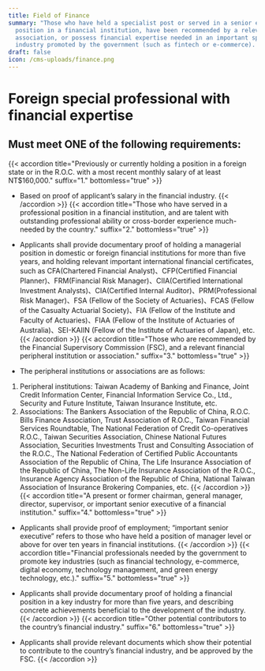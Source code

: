 ```yaml
---
title: Field of Finance
summary: "Those who have held a specialist post or served in a senior executive
  position in a financial institution, have been recommended by a relevant
  association, or possess financial expertise needed in an important sphere of
  industry promoted by the government (such as fintech or e-commerce). "
draft: false
icon: /cms-uploads/finance.png
---
```

# Foreign special professional with financial expertise

## Must meet **ONE** of the following requirements:

{{< accordion title="Previously or currently holding a position in a foreign state or in the R.O.C. with a most recent monthly salary of at least NT$160,000." suffix="1." bottomless="true" >}}

* Based on proof of applicant’s salary in the financial industry.
{{< /accordion >}}
{{< accordion title="Those who have served in a professional position in a financial institution, and are talent with outstanding professional ability or cross-border experience much-needed by the country." suffix="2." bottomless="true" >}}

* Applicants shall provide documentary proof of holding a managerial position in domestic or foreign financial institutions for more than five years, and holding relevant important international financial certificates, such as CFA(Chartered Financial Analyst)、CFP(Certified Financial Planner)、FRM(Financial Risk Manager)、CIIA(Certified International Investment Analysts)、CIA(Certified Internal Auditor)、PRM(Professional Risk Manager)、FSA (Fellow of the Society of Actuaries)、FCAS (Fellow of the Casualty Actuarial Society)、FIA (Fellow of the Institute and Faculty of Actuaries)、FIAA (Fellow of the Institute of Actuaries of Australia)、SEI-KAIIN (Fellow of the Institute of Actuaries of Japan), etc.
{{< /accordion >}}
{{< accordion title="Those who are recommended by the Financial Supervisory Commission (FSC), and a relevant financial peripheral institution or association." suffix="3." bottomless="true" >}}

* The peripheral institutions or associations are as follows:

1. Peripheral institutions: Taiwan Academy of Banking and Finance, Joint Credit Information Center, Financial Information Service Co., Ltd., Security and Future Institute, Taiwan Insurance Institute, etc.
2. Associations: The Bankers Association of the Republic of China, R.O.C. Bills Finance Association, Trust Association of R.O.C., Taiwan Financial Services Roundtable, The National Federation of Credit Co-operatives R.O.C., Taiwan Securities Association, Chinese National Futures Association, Securities Investments Trust and Consulting Association of the R.O.C., The National Federation of Certified Public Accountants Association of the Republic of China, The Life Insurance Association of the Republic of China, The Non-Life Insurance Association of the R.O.C., Insurance Agency Association of the Republic of China, National Taiwan Association of Insurance Brokering Companies, etc.
{{< /accordion >}}
{{< accordion title="A present or former chairman, general manager, director, supervisor, or important senior executive of a financial institution." suffix="4." bottomless="true" >}}

* Applicants shall provide proof of employment; “important senior executive” refers to those who have held a position of manager level or above for over ten years in financial institutions.
{{< /accordion >}}
{{< accordion title="Financial professionals needed by the government to promote key industries (such as financial technology, e-commerce, digital economy, technology management, and green energy technology, etc.)." suffix="5." bottomless="true" >}}

* Applicants shall provide documentary proof of holding a financial position in a key industry for more than five years, and describing concrete achievements beneficial to the development of the industry.
{{< /accordion >}}
{{< accordion title="Other potential contributors to the country’s financial industry." suffix="6." bottomless="true" >}}

* Applicants shall provide relevant documents which show their potential to contribute to the country’s financial industry, and be approved by the FSC.
{{< /accordion >}}
